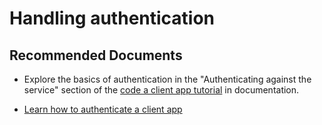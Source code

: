 <properties
	pageTitle="Handling authentication"
	description="Handling authentication"
	infoBubbleText="Handling authentication"
	service="Azure Digital Twins"
	resource="digitaltwins"
	ms.author="rinisbet"
	displayOrder=""
	articleId="digitaltwins-apis-security-authentication"
	diagnosticScenario=""
	selfHelpType="generic"
	supportTopicIds="d70922b5-0792-f226-1f60-c24962bb0bbe"
	resourceTags=""
	productPesIds="17262"
	cloudEnvironments="public"
	ownershipId="AzureDigTwin_DigitalTwins"
/>

# Handling authentication

## **Recommended Documents**

* Explore the basics of authentication in the "Authenticating against the service" section of the [code a client app tutorial](https://docs.microsoft.com/azure/digital-twins/-tutorial-code) in documentation.

* [Learn how to authenticate a client app](https://docs.microsoft.com/azure/digital-twins/how-to-authenticate-client)

